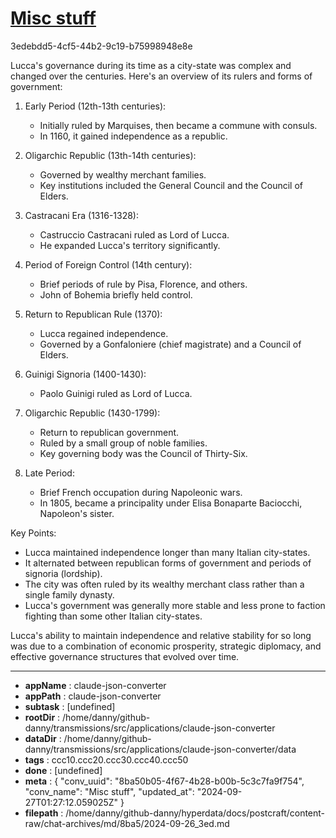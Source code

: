 # [Misc stuff](https://claude.ai/chat/8ba50b05-4f67-4b28-b00b-5c3c7fa9f754)

3edebdd5-4cf5-44b2-9c19-b75998948e8e

 Lucca's governance during its time as a city-state was complex and changed over the centuries. Here's an overview of its rulers and forms of government:

1. Early Period (12th-13th centuries):
   - Initially ruled by Marquises, then became a commune with consuls.
   - In 1160, it gained independence as a republic.

2. Oligarchic Republic (13th-14th centuries):
   - Governed by wealthy merchant families.
   - Key institutions included the General Council and the Council of Elders.

3. Castracani Era (1316-1328):
   - Castruccio Castracani ruled as Lord of Lucca.
   - He expanded Lucca's territory significantly.

4. Period of Foreign Control (14th century):
   - Brief periods of rule by Pisa, Florence, and others.
   - John of Bohemia briefly held control.

5. Return to Republican Rule (1370):
   - Lucca regained independence.
   - Governed by a Gonfaloniere (chief magistrate) and a Council of Elders.

6. Guinigi Signoria (1400-1430):
   - Paolo Guinigi ruled as Lord of Lucca.

7. Oligarchic Republic (1430-1799):
   - Return to republican government.
   - Ruled by a small group of noble families.
   - Key governing body was the Council of Thirty-Six.

8. Late Period:
   - Brief French occupation during Napoleonic wars.
   - In 1805, became a principality under Elisa Bonaparte Baciocchi, Napoleon's sister.

Key Points:
- Lucca maintained independence longer than many Italian city-states.
- It alternated between republican forms of government and periods of signoria (lordship).
- The city was often ruled by its wealthy merchant class rather than a single family dynasty.
- Lucca's government was generally more stable and less prone to faction fighting than some other Italian city-states.

Lucca's ability to maintain independence and relative stability for so long was due to a combination of economic prosperity, strategic diplomacy, and effective governance structures that evolved over time.

---

* **appName** : claude-json-converter
* **appPath** : claude-json-converter
* **subtask** : [undefined]
* **rootDir** : /home/danny/github-danny/transmissions/src/applications/claude-json-converter
* **dataDir** : /home/danny/github-danny/transmissions/src/applications/claude-json-converter/data
* **tags** : ccc10.ccc20.ccc30.ccc40.ccc50
* **done** : [undefined]
* **meta** : {
  "conv_uuid": "8ba50b05-4f67-4b28-b00b-5c3c7fa9f754",
  "conv_name": "Misc stuff",
  "updated_at": "2024-09-27T01:27:12.059025Z"
}
* **filepath** : /home/danny/github-danny/hyperdata/docs/postcraft/content-raw/chat-archives/md/8ba5/2024-09-26_3ed.md
